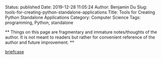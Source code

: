 Status: published
Date: 2019-12-28 11:05:24
Author: Benjamin Du
Slug: tools-for-creating-python-standalone-applications
Title: Tools for Creating Python Standalone Applications
Category: Computer Science
Tags: programming, Python, standalone

**
Things on this page are fragmentary and immature notes/thoughts of the author.
It is not meant to readers but rather for convenient reference of the author and future improvement.
**


[briefcase](https://github.com/beeware/briefcase)
